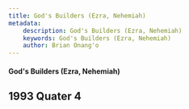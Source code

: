 ```yaml
---
title: God's Builders (Ezra, Nehemiah)
metadata:
    description: God's Builders (Ezra, Nehemiah)
    keywords: God's Builders (Ezra, Nehemiah)
    author: Brian Onang'o
---
```


#### God's Builders (Ezra, Nehemiah)

## 1993 Quater 4
